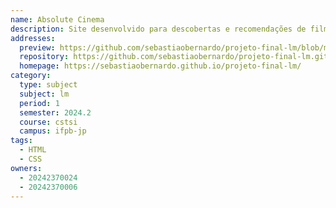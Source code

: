 ```yaml
---
name: Absolute Cinema 
description: Site desenvolvido para descobertas e recomendações de filmes e séries que estão em destaque no momento. 
addresses:
  preview: https://github.com/sebastiaobernardo/projeto-final-lm/blob/main/Absolute-cinema-preview.PNG 
  repository: https://github.com/sebastiaobernardo/projeto-final-lm.git 
  homepage: https://sebastiaobernardo.github.io/projeto-final-lm/
category:
  type: subject
  subject: lm
  period: 1
  semester: 2024.2
  course: cstsi
  campus: ifpb-jp
tags:
  - HTML
  - CSS
owners:
  - 20242370024
  - 20242370006
---
```

